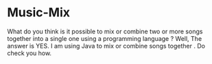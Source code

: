 # Music-Mix
What do you think is it possible to mix or combine two or more songs together into a single one using a programming language ? Well, The answer is YES. I am using Java to mix or combine songs together . Do check you how. 
